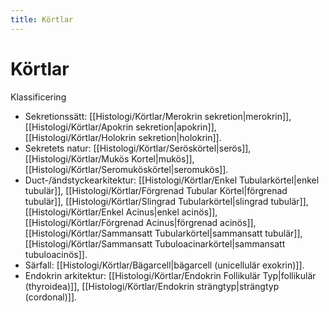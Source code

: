 ```yaml
---
title: Körtlar
---
```


# Körtlar


Klassificering
- Sekretionssätt: [[Histologi/Körtlar/Merokrin sekretion|merokrin]], [[Histologi/Körtlar/Apokrin sekretion|apokrin]], [[Histologi/Körtlar/Holokrin sekretion|holokrin]].
- Sekretets natur: [[Histologi/Körtlar/Seröskörtel|serös]], [[Histologi/Körtlar/Mukös Kortel|mukös]], [[Histologi/Körtlar/Seromuköskörtel|seromukös]].
- Duct-/ändstyckearkitektur: [[Histologi/Körtlar/Enkel Tubularkörtel|enkel tubulär]], [[Histologi/Körtlar/Förgrenad Tubular Körtel|förgrenad tubulär]], [[Histologi/Körtlar/Slingrad Tubularkörtel|slingrad tubulär]], [[Histologi/Körtlar/Enkel Acinus|enkel acinös]], [[Histologi/Körtlar/Förgrenad Acinus|förgrenad acinös]], [[Histologi/Körtlar/Sammansatt Tubularkörtel|sammansatt tubulär]], [[Histologi/Körtlar/Sammansatt Tubuloacinarkörtel|sammansatt tubuloacinös]].
- Särfall: [[Histologi/Körtlar/Bägarcell|bägarcell (unicellulär exokrin)]].
- Endokrin arkitektur: [[Histologi/Körtlar/Endokrin Follikulär Typ|follikulär (thyroidea)]], [[Histologi/Körtlar/Endokrin strängtyp|strängtyp (cordonal)]].
